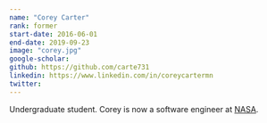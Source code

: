 ```yaml
---
name: "Corey Carter"
rank: former
start-date: 2016-06-01
end-date: 2019-09-23
image: "corey.jpg"
google-scholar:
github: https://github.com/carte731
linkedin: https://www.linkedin.com/in/coreycartermn
twitter:
---
```


Undergraduate student. Corey is now a software engineer at [NASA](https://www.nasa.gov).
